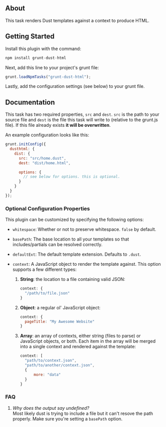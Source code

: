 ## About

This task renders Dust templates against a context to produce HTML.

## Getting Started

Install this plugin with the command:

```js
npm install grunt-dust-html
```

Next, add this line to your project's grunt file:

```js
grunt.loadNpmTasks("grunt-dust-html");
```

Lastly, add the configuration settings (see below) to your grunt file.

## Documentation

This task has two required properties, `src` and `dest`. `src` is the path to your source file and `dest` is the file this task will write to (relative to the grunt.js file). If this file already exists **it will be overwritten**.

An example configuration looks like this:

```js
grunt.initConfig({
  dusthtml: {
    dist: {
      src: "src/home.dust",
      dest: "dist/home.html",

      options: {
        // see below for options. this is optional.
      }
    }
  }
});
```

### Optional Configuration Properties

This plugin can be customized by specifying the following options:

* `whitespace`: Whether or not to preserve whitespace. `false` by default.
* `basePath`: The base location to all your templates so that includes/partials can be resolved correctly.
* `defaultExt`: The default template extension. Defaults to `.dust`.
* `context`: A JavaScript object to render the template against. This option supports a few different types:

    1. **String**: the location to a file containing valid JSON:
    
        ```js
        context: {
          "/path/to/file.json"
        }
        ```
        
    2. **Object**: a regular ol' JavaScript object:
    
        ```js
        context: {
          pageTitle: "My Awesome Website"
        }
        ```
        
    3. **Array**: an array of contexts, either string (files to parse) or JavaScript objects, or both. Each item in the array will be merged into a single context and rendered against the template:
            
        ```js
        context: [
          "path/to/context.json",
          "path/to/another/context.json",
          {
              more: "data"
          }
        }
        ```

### FAQ

1. *Why does the output say undefined?*  
Most likely dust is trying to include a file but it can't resove the path properly. Make sure you're setting a `basePath` option.
